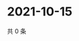 # 2021-10-15

共 0 条

<!-- BEGIN -->
<!-- 最后更新时间 Fri Oct 15 2021 01:19:02 GMT+0800 (China Standard Time) -->

<!-- END -->

